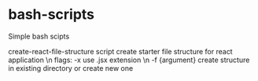 # bash-scripts
Simple bash scipts 


create-react-file-structure script create starter file structure for react application \n
flags: -x use .jsx extension \n
       -f {argument} create structure in existing directory or create new one 
